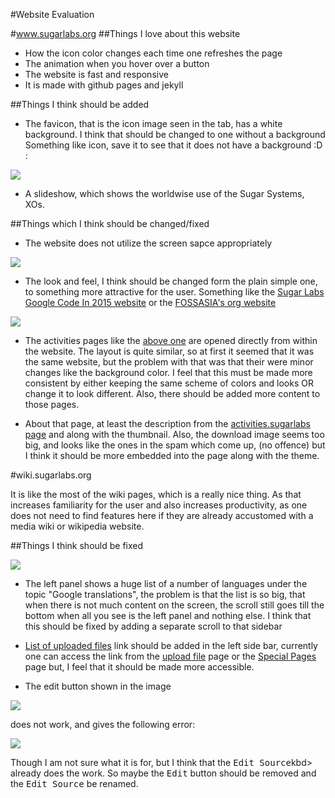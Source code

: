 #Website Evaluation

#www.sugarlabs.org
##Things I love about this website
* How the icon color changes each time one refreshes the page
* The animation when you hover over a button
* The website is fast and responsive
* It is made with github pages and jekyll


##Things I think should be added
* The favicon, that is the icon image seen in the tab, has a white background. I think that should be changed to one without a background
Something like icon, save it to see that it does not have a background :D :

<img src="\images\favicon.ico"></img>

* A slideshow, which shows the worldwise use of the Sugar Systems, XOs.

##Things which I think should be changed/fixed
* The website does not utilize the screen sapce appropriately

<img src="\images\freespaces.png"></img>

* The look and feel, I think should be changed form the plain simple one, to something more attractive for the user. Something like the [Sugar Labs Google Code In 2015 website](daksh.github.io/SugarLabsGCI2015/) or the [FOSSASIA's org website](http://fossasia.org/)

<img src="\images\activitiespage.png"></img>

* The activities pages like the [above one](https://activities-2.sugarlabs.org/view/org.sugarlabs.MazeWebActivity) are opened directly from within the website. The layout is quite similar, so at first it seemed that it was the same website, but the problem with that was that their were minor changes like the background color. I feel that this must be made more consistent by either keeping the same scheme of colors and looks OR change it to look different. Also, there should be added more content to those pages.

* About that page, at least the description from the [activities.sugarlabs page](http://activities.sugarlabs.org/en-US/sugar/addon/4727) and along with the thumbnail. Also, the download image seems too big, and looks like the ones in the spam which come up, (no offence) but I think it should be more embedded into the page along with the theme.

#wiki.sugarlabs.org

It is like the most of the wiki pages, which is a really nice thing. As that increases familiarity for the user and also increases productivity, as one does not need to find features here if they are already accustomed with a media wiki or wikipedia website.

##Things I think should be fixed

<img src="\images\leftsidebar.png"></img>

* The left panel shows a huge list of a number of languages under the topic "Google translations", the problem is that the list is so big, that when there is not much content on the screen, the scroll still goes till the bottom when all you see is the left panel and nothing else. I think that this should be fixed by adding a separate scroll to that sidebar

* [List of uploaded files](https://wiki.sugarlabs.org/go/Special:ListFiles) link should be added in the left side bar, currently one can access the link from the [upload file](https://wiki.sugarlabs.org/go/Special:Upload) page or the [Special Pages](https://wiki.sugarlabs.org/go/Special:SpecialPages) page but, I feel that it should be made more accessible.

* The edit button shown in the image

<img src="\images\editbtn.png"></img>

does not work, and gives the following error:

<img src="\images\editerror.png"></img>

Though I am not sure what it is for, but I think that the <kbd>Edit Source</kbd>kbd> already does the work. So maybe the <kbd>Edit</kbd> button should be removed and the <kbd>Edit Source</kbd> be renamed.